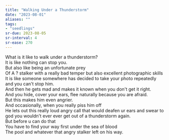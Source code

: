 ```yaml
---
title: "Walking Under a Thunderstorm"
date: "2023-08-01"
aliases: ""
tags:
- "seedlings"
sr-due: 2023-08-05
sr-interval: 4
sr-ease: 270
---
```


What is it like to walk under a thunderstorm?  
It is like nothing can stop you.  
But also like being an unfortunate prey  
Of A ? stalker with a really bad temper but also excellent photographic skills  
It is like someone somewhere has decided to take your photo repeatedly and you can't stop him.  
And then he gets mad and makes it known when you don't get it right.  
And you hide, cover your ears, flee naturally because you are afraid.  
But this makes him even angrier.  
And occasionally, when you really piss him off  
He lets out this really loud angry call that would deafen ur ears and swear to god you wouldn't ever ever get out of a thunderstorm again.  
But before u can do that  
You have to find your way first under the sea of blood  
The pool and whatever that angry stalker left on his way.  